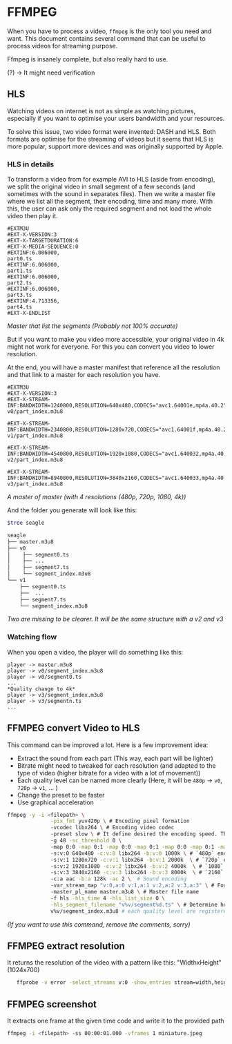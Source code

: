 # FFMPEG

When you have to process a video, `ffmpeg` is the only tool you need and want.
This document contains several command that can be useful to process videos for streaming purpose.

Ffmpeg is insanely complete, but also really hard to use.

(?) -> It might need verification

## HLS

Watching videos on internet is not as simple as watching pictures, especially if you want to optimise your users bandwidth and your resources.

To solve this issue, two video format were invented: DASH and HLS. Both formats are optimise for the streaming of videos but it seems that HLS is more popular, support more devices and was originally supported by Apple.

### HLS in details

To transform a video from for example AVI to HLS (aside from encoding), we split the original video in small segment of a few seconds (and sometimes with the sound in separates files). 
Then we write a master file where we list all the segment, their encoding, time and many more. With this, the user can ask only the required segment and not load the whole video then play it.

```text
#EXTM3U
#EXT-X-VERSION:3
#EXT-X-TARGETDURATION:6
#EXT-X-MEDIA-SEQUENCE:0
#EXTINF:6.006000,
part0.ts
#EXTINF:6.006000,
part1.ts
#EXTINF:6.006000,
part2.ts
#EXTINF:6.006000,
part3.ts
#EXTINF:4.713356,
part4.ts
#EXT-X-ENDLIST
```
*Master that list the segments (Probably not 100% accurate)*

But if you want to make you video more accessible, your original video in 4k might not work for everyone. 
For this you can convert you video to lower resolution.

At the end, you will have a master manifest that reference all the resolution and that link to a master for each resolution you have.

```text
#EXTM3U
#EXT-X-VERSION:3
#EXT-X-STREAM-INF:BANDWIDTH=1240800,RESOLUTION=640x480,CODECS="avc1.64001e,mp4a.40.2"
v0/part_index.m3u8

#EXT-X-STREAM-INF:BANDWIDTH=2340800,RESOLUTION=1280x720,CODECS="avc1.64001f,mp4a.40.2"
v1/part_index.m3u8

#EXT-X-STREAM-INF:BANDWIDTH=4540800,RESOLUTION=1920x1080,CODECS="avc1.640032,mp4a.40.2"
v2/part_index.m3u8

#EXT-X-STREAM-INF:BANDWIDTH=8940800,RESOLUTION=3840x2160,CODECS="avc1.640033,mp4a.40.2"
v3/part_index.m3u8
```
*A master of master (with 4 resolutions (480p, 720p, 1080, 4k))*

And the folder you generate will look like this:

```bash
$tree seagle

seagle
├── master.m3u8
├── v0
│    ├── segment0.ts
│    ├── ...
│    ├── segment7.ts
│    └── segment_index.m3u8
└── v1
    ├── segment0.ts
    ├──  ...
    ├── segment7.ts
    └── segment_index.m3u8
```
*Two are missing to be clearer. It will be the same structure with a v2 and v3*

### Watching flow

When you open a video, the player will do something like this:
```text
player -> master.m3u8
player -> v0/segment_index.m3u8
player -> v0/segment0.ts
...
*Quality change to 4k*
player -> v3/segment_index.m3u8
player -> v3/segmentn.ts
...
```

## FFMPEG convert Video to HLS
This command can be improved a lot. Here is a few improvement idea:
* Extract the sound from each part (This way, each part will be lighter)
* Bitrate might need to tweaked for each resolution (and adapted to the type of video (higher bitrate for a video with a lot of movement))
* Each quality level can be named more clearly (Here, it will be `480p` -> `v0`, `720p` -> `v1`, ... )
* Change the preset to be faster
* Use graphical acceleration

```bash
ffmpeg -y -i <filepath> \
              -pix_fmt yuv420p \ # Encoding pixel formation
              -vcodec libx264 \ # Encoding video codec
              -preset slow \ # It define desired the encoding speed. The slower equals better quality
              -g 48 -sc_threshold 0 \ 
              -map 0:0 -map 0:1 -map 0:0 -map 0:1 -map 0:0 -map 0:1 -map 0:0 -map 0:1 \ # For each resolution, it maps the sound with it
              -s:v:0 640x480 -c:v:0 libx264 -b:v:0 1000k \ # `480p` encoded with `libx264` at a bitrate of `1000k`
              -s:v:1 1280x720 -c:v:1 libx264 -b:v:1 2000k  \ # `720p` encoded with `libx264` at a bitrate of `2000k`
              -s:v:2 1920x1080 -c:v:2 libx264 -b:v:2 4000k  \ # `1080` encoded with `libx264` at a bitrate of `4000k`
              -s:v:3 3840x2160 -c:v:3 libx264 -b:v:3 8000k  \ # `2160` encoded with `libx264` at a bitrate of `8000k`
              -c:a aac -b:a 128k -ac 2 \  # Sound encoding
              -var_stream_map "v:0,a:0 v:1,a:1 v:2,a:2 v:3,a:3" \ # For each resolution with add them to the master (?)
              -master_pl_name master.m3u8 \ # Master file name
              -f hls -hls_time 4 -hls_list_size 0 \
              -hls_segment_filename "v%v/segment%d.ts" \ # Determine how are save each segment, here resolution/part(count).ts
              v%v/segment_index.m3u8 # each quality level are registered in a sub master file
```
*(If you want to use this command, remove the comments, sorry)*

## FFMPEG extract resolution
It returns the resolution of the video with a pattern like this: "WidthxHeight" (1024x700)

```bash
   ffprobe -v error -select_streams v:0 -show_entries stream=width,height -of csv=s=x:p=0 <filepath>
```

## FFMPEG screenshot
It extracts one frame at the given time code and write it to the provided path

```bash
ffmpeg -i <filepath> -ss 00:00:01.000 -vframes 1 miniature.jpeg
```
